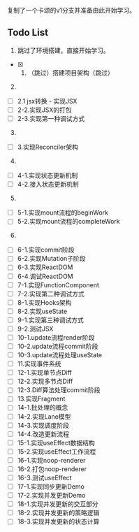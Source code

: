 复制了一个卡颂的v1分支并准备由此开始学习。

## Todo List

1. 跳过了环境搭建，直接开始学习。
- [x] 1. （跳过）搭建项目架构（跳过）
2. 
- [ ] 2.1 jsx转换 - 实现JSX
- [ ] 2-2.实现JSX的打包
- [ ] 2-3.实现第一种调试方式
3. 
- [ ] 3.实现Reconciler架构
4. 
- [ ] 4-1.实现状态更新机制
- [ ] 4-2.接入状态更新机制
5. 
- [ ] 5-1.实现mount流程的beginWork
- [ ] 5-2.实现mount流程的completeWork
6. 
- [ ] 6-1.实现commit阶段
- [ ] 6-2.实现Mutation子阶段
- [ ] 6-3.实现ReactDOM
- [ ] 6-4.调试ReactDOM
- [ ] 7-1.实现FunctionComponent
- [ ] 7-2.实现第二种调试方式
- [ ] 8-1.实现Hooks架构
- [ ] 8-2.实现useState
- [ ] 9-1.实现第三种调试方式
- [ ] 9-2.测试JSX
- [ ] 10-1.update流程render阶段
- [ ] 10-2.update流程commit阶段
- [ ] 10-3.update流程处理useState
- [ ] 11.实现事件系统
- [ ] 12-1.实现单节点Diff
- [ ] 12-2.实现多节点Diff
- [ ] 12-3.Diff算法处理commit阶段
- [ ] 13.实现Fragment
- [ ] 14-1.批处理的概念
- [ ] 14-2.实现Lane模型
- [ ] 14-3.实现调度阶段
- [ ] 14-4.改造更新流程
- [ ] 15-1.实现useEffect数据结构
- [ ] 15-2.实现useEffect工作流程
- [ ] 16-1.实现noop-renderer
- [ ] 16-2.打包noop-renderer
- [ ] 16-3.测试useEffect
- [ ] 17-1.实现同步更新Demo
- [ ] 17-2.实现并发更新Demo
- [ ] 18-1.实现并发更新的交互部分
- [ ] 18-2.实现并发更新的策略逻辑
- [ ] 18-3.实现并发更新的状态计算